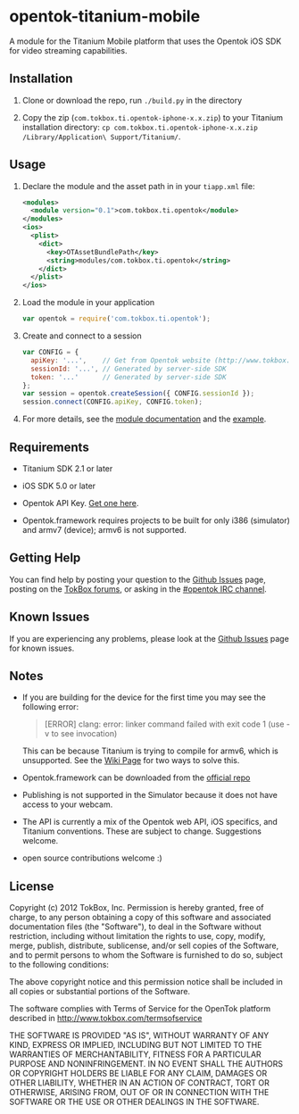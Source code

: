 opentok-titanium-mobile
================
A module for the Titanium Mobile platform that uses the Opentok iOS SDK for video streaming capabilities.

Installation
------------
1.  Clone or download the repo, run `./build.py` in the directory

2.  Copy the zip (`com.tokbox.ti.opentok-iphone-x.x.zip`) to your Titanium installation directory: `cp com.tokbox.ti.opentok-iphone-x.x.zip /Library/Application\ Support/Titanium/`.

Usage
-----
1.  Declare the module and the asset path in in your `tiapp.xml` file:

    ```xml
    <modules>
      <module version="0.1">com.tokbox.ti.opentok</module>
    </modules>
    <ios>
      <plist>
        <dict>
          <key>OTAssetBundlePath</key>
          <string>modules/com.tokbox.ti.opentok</string>
        </dict>
      </plist>
    </ios>
    ```
	
2.  Load the module in your application

    ```javascript
    var opentok = require('com.tokbox.ti.opentok');
    ```
	
3.  Create and connect to a session

    ```javascript
    var CONFIG = {
      apiKey: '...',    // Get from Opentok website (http://www.tokbox.com/opentok/api/tools/js/apikey)
      sessionId: '...', // Generated by server-side SDK
      token: '...'      // Generated by server-side SDK
    };
    var session = opentok.createSession({ CONFIG.sessionId });
    session.connect(CONFIG.apiKey, CONFIG.token);
    ```
	
4.  For more details, see the [module documentation](opentok-titanium-mobile/tree/master/documentation/index.md) and the [example](opentok-titanium-mobile/tree/master/example/app.js).

Requirements
------------
*  Titanium SDK 2.1 or later

*  iOS SDK 5.0 or later

*  Opentok API Key. [Get one here](http://www.tokbox.com/opentok/api/tools/js/apikey).

*  Opentok.framework requires projects to be built for only i386 (simulator) and armv7 (device); armv6 is not supported.

Getting Help
------------

You can find help by posting your question to the [Github Issues](https://github.com/opentok/opentok-titanium-mobile/issues) page, posting on the [TokBox forums](http://www.tokbox.com/forums/), or asking in the [#opentok IRC channel](http://www.tokbox.com/support/officehours).

Known Issues
------------

If you are experiencing any problems, please look at the [Github Issues](https://github.com/opentok/opentok-titanium-mobile/issues) page for known issues.

Notes
-----
*  If you are building for the device for the first time you may see the following error:

   > [ERROR] clang: error: linker command failed with exit code 1 (use -v to see invocation)

   This can be because Titanium is trying to compile for armv6, which is unsupported. See the [Wiki Page](opentok-titanium-mobile/wiki/Removing-armv6-from-your-Titanium-Project) for two ways to solve this.

*  Opentok.framework can be downloaded from the [official repo](https://github.com/opentok/opentok-ios-sdk)

*  Publishing is not supported in the Simulator because it does not have access to your webcam.

*  The API is currently a mix of the Opentok web API, iOS specifics, and Titanium conventions. These are subject
   to change. Suggestions welcome.

*  open source contributions welcome :)

License
-------
Copyright (c) 2012 TokBox, Inc.
Permission is hereby granted, free of charge, to any person obtaining a copy of
this software and associated documentation files (the "Software"), to deal in 
the Software without restriction, including without limitation the rights to 
use, copy, modify, merge, publish, distribute, sublicense, and/or sell copies 
of the Software, and to permit persons to whom the Software is furnished to do 
so, subject to the following conditions:

The above copyright notice and this permission notice shall be included in all 
copies or substantial portions of the Software.

The software complies with Terms of Service for the OpenTok platform described 
in http://www.tokbox.com/termsofservice

THE SOFTWARE IS PROVIDED "AS IS", WITHOUT WARRANTY OF ANY KIND, EXPRESS OR 
IMPLIED, INCLUDING BUT NOT LIMITED TO THE WARRANTIES OF MERCHANTABILITY, 
FITNESS FOR A PARTICULAR PURPOSE AND NONINFRINGEMENT. IN NO EVENT SHALL THE 
AUTHORS OR COPYRIGHT HOLDERS BE LIABLE FOR ANY CLAIM, DAMAGES OR OTHER 
LIABILITY, WHETHER IN AN ACTION OF CONTRACT, TORT OR OTHERWISE, ARISING FROM, 
OUT OF OR IN CONNECTION WITH THE SOFTWARE OR THE USE OR OTHER DEALINGS IN THE 
SOFTWARE.

